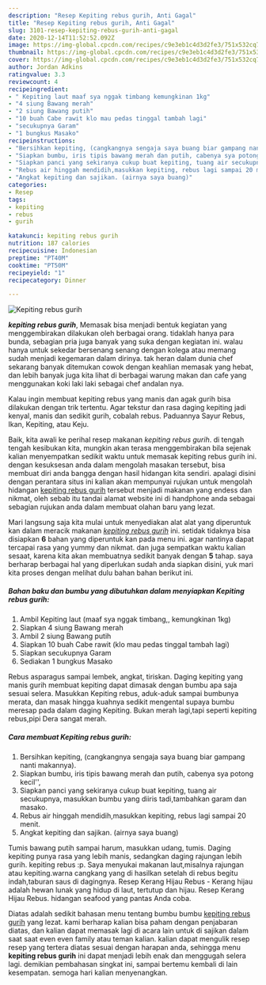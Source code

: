 ```yaml
---
description: "Resep Kepiting rebus gurih, Anti Gagal"
title: "Resep Kepiting rebus gurih, Anti Gagal"
slug: 3101-resep-kepiting-rebus-gurih-anti-gagal
date: 2020-12-14T11:52:52.092Z
image: https://img-global.cpcdn.com/recipes/c9e3eb1c4d3d2fe3/751x532cq70/kepiting-rebus-gurih-foto-resep-utama.jpg
thumbnail: https://img-global.cpcdn.com/recipes/c9e3eb1c4d3d2fe3/751x532cq70/kepiting-rebus-gurih-foto-resep-utama.jpg
cover: https://img-global.cpcdn.com/recipes/c9e3eb1c4d3d2fe3/751x532cq70/kepiting-rebus-gurih-foto-resep-utama.jpg
author: Jordan Adkins
ratingvalue: 3.3
reviewcount: 4
recipeingredient:
- " Kepiting laut maaf sya nggak timbang kemungkinan 1kg"
- "4 siung Bawang merah"
- "2 siung Bawang putih"
- "10 buah Cabe rawit klo mau pedas tinggal tambah lagi"
- "secukupnya Garam"
- "1 bungkus Masako"
recipeinstructions:
- "Bersihkan kepiting, (cangkangnya sengaja saya buang biar gampang nanti makannya)."
- "Siapkan bumbu, iris tipis bawang merah dan putih, cabenya sya potong kecil&#39;&#39;,"
- "Siapkan panci yang sekiranya cukup buat kepiting, tuang air secukupnya, masukkan bumbu yang diiris tadi,tambahkan garam dan masako."
- "Rebus air hinggah mendidih,masukkan kepiting, rebus lagi sampai 20 menit."
- "Angkat kepiting dan sajikan. (airnya saya buang)"
categories:
- Resep
tags:
- kepiting
- rebus
- gurih

katakunci: kepiting rebus gurih 
nutrition: 187 calories
recipecuisine: Indonesian
preptime: "PT40M"
cooktime: "PT50M"
recipeyield: "1"
recipecategory: Dinner

---
```



![Kepiting rebus gurih](https://img-global.cpcdn.com/recipes/c9e3eb1c4d3d2fe3/751x532cq70/kepiting-rebus-gurih-foto-resep-utama.jpg)

<b><i>kepiting rebus gurih</i></b>, Memasak bisa menjadi bentuk kegiatan yang menggembirakan dilakukan oleh berbagai orang. tidaklah hanya para bunda, sebagian pria juga banyak yang suka dengan kegiatan ini. walau hanya untuk sekedar bersenang senang dengan kolega atau memang sudah menjadi kegemaran dalam dirinya. tak heran dalam dunia chef sekarang banyak ditemukan cowok dengan keahlian memasak yang hebat, dan lebih banyak juga kita lihat di berbagai warung makan dan cafe yang menggunakan koki laki laki sebagai chef andalan nya.

Kalau ingin membuat kepiting rebus yang manis dan agak gurih bisa dilakukan dengan trik tertentu. Agar tekstur dan rasa daging kepiting jadi kenyal, manis dan sedikit gurih, cobalah rebus. Paduannya Sayur Rebus, Ikan, Kepiting, atau Keju.

Baik, kita awali ke perihal resep makanan <i>kepiting rebus gurih</i>. di tengah tengah kesibukan kita, mungkin akan terasa menggembirakan bila sejenak kalian menyempatkan sedikit waktu untuk memasak kepiting rebus gurih ini. dengan kesuksesan anda dalam mengolah masakan tersebut, bisa membuat diri anda bangga dengan hasil hidangan kita sendiri. apalagi disini dengan perantara situs ini kalian akan mempunyai rujukan untuk mengolah hidangan <u>kepiting rebus gurih</u> tersebut menjadi makanan yang endess dan nikmat, oleh sebab itu tandai alamat website ini di handphone anda sebagai sebagian rujukan anda dalam membuat olahan baru yang lezat.


Mari langsung saja kita mulai untuk menyediakan alat alat yang diperuntuk kan dalam meracik makanan <u><i>kepiting rebus gurih</i></u> ini. setidak tidaknya bisa disiapkan <b>6</b> bahan yang diperuntuk kan pada menu ini. agar nantinya dapat tercapai rasa yang yummy dan nikmat. dan juga sempatkan waktu kalian sesaat, karena kita akan membuatnya sedikit banyak dengan <b>5</b> tahap. saya berharap berbagai hal yang diperlukan sudah anda siapkan disini, yuk mari kita proses dengan melihat dulu bahan bahan berikut ini.

<!--inarticleads1-->

##### Bahan baku dan bumbu yang dibutuhkan dalam menyiapkan Kepiting rebus gurih:

1. Ambil  Kepiting laut (maaf sya nggak timbang,, kemungkinan 1kg)
1. Siapkan 4 siung Bawang merah
1. Ambil 2 siung Bawang putih
1. Siapkan 10 buah Cabe rawit (klo mau pedas tinggal tambah lagi)
1. Siapkan secukupnya Garam
1. Sediakan 1 bungkus Masako


Rebus asparagus sampai lembek, angkat, tiriskan. Daging kepiting yang manis gurih membuat kepiting dapat dimasak dengan bumbu apa saja sesuai selera. Masukkan Kepiting rebus, aduk-aduk sampai bumbunya merata, dan masak hingga kuahnya sedikit mengental supaya bumbu meresap pada dalam daging Kepiting. Bukan merah lagi,tapi seperti kepiting rebus,pipi Dera sangat merah. 

<!--inarticleads2-->

##### Cara membuat Kepiting rebus gurih:

1. Bersihkan kepiting, (cangkangnya sengaja saya buang biar gampang nanti makannya).
1. Siapkan bumbu, iris tipis bawang merah dan putih, cabenya sya potong kecil&#39;&#39;,
1. Siapkan panci yang sekiranya cukup buat kepiting, tuang air secukupnya, masukkan bumbu yang diiris tadi,tambahkan garam dan masako.
1. Rebus air hinggah mendidih,masukkan kepiting, rebus lagi sampai 20 menit.
1. Angkat kepiting dan sajikan. (airnya saya buang)


Tumis bawang putih sampai harum, masukkan udang, tumis. Daging kepiting punya rasa yang lebih manis, sedangkan daging rajungan lebih gurih. kepiting rebus :p. Saya menyukai makanan laut,misalnya rajungan atau kepiting.warna cangkang yang di hasilkan setelah di rebus begitu indah,taburan saus di dagingnya. Resep Kerang Hijau Rebus - Kerang hijau adalah hewan lunak yang hidup di laut, tertutup dan hijau. Resep Kerang Hijau Rebus. hidangan seafood yang pantas Anda coba. 

Diatas adalah sedikit bahasan menu tentang bumbu bumbu <u>kepiting rebus gurih</u> yang lezat. kami berharap kalian bisa paham dengan penjabaran diatas, dan kalian dapat memasak lagi di acara lain untuk di sajikan dalam saat saat even even family atau teman kalian. kalian dapat mengulik resep resep yang tertera diatas sesuai dengan harapan anda, sehingga menu <b>kepiting rebus gurih</b> ini dapat menjadi lebih enak dan menggugah selera lagi. demikian pembahasan singkat ini, sampai bertemu kembali di lain kesempatan. semoga hari kalian menyenangkan.
